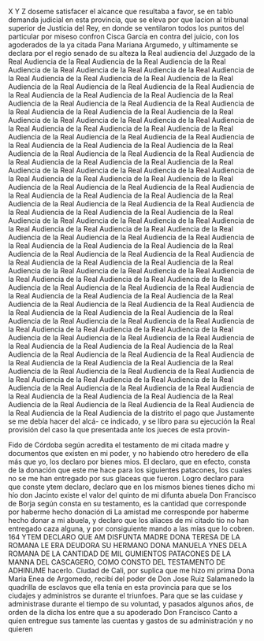 X
Y
Z
doseme satisfacer el alcance que resultaba a favor, se en tablo demanda judicial en esta provincia, que se eleva por que lacion al tribunal superior de Justicia del Rey, en donde se ventilaron todos los puntos del particular por miseso confron
Cisca García en contra del juicio, con los agoderados de la ya citada Pana Mariana Argumedo, y ultimamente se declara por el regio senado de su alteza la Real audiencia del Juzgado de la Real Audiencia de la Real Audiencia de la Real Audiencia de la Real Audiencia de la Real Audiencia de la Real Audiencia de la Real Audiencia de la Real Audiencia de la Real Audiencia de la Real Audiencia de la Real Audiencia de la Real Audiencia de la Real Audiencia de la Real Audiencia de la Real Audiencia de la Real Audiencia de la Real Audiencia de la Real Audiencia de la Real Audiencia de la Real Audiencia de la Real Audiencia de la Real Audiencia de la Real Audiencia de la Real Audiencia de la Real Audiencia de la Real Audiencia de la Real Audiencia de la Real Audiencia de la Real Audiencia de la Real Audiencia de la Real Audiencia de la Real Audiencia de la Real Audiencia de la Real Audiencia de la Real Audiencia de la Real Audiencia de la Real Audiencia de la Real Audiencia de la Real Audiencia de la Real Audiencia de la Real Audiencia de la Real Audiencia de la Real Audiencia de la Real Audiencia de la Real Audiencia de la Real Audiencia de la Real Audiencia de la Real Audiencia de la Real Audiencia de la Real Audiencia de la Real Audiencia de la Real Audiencia de la Real Audiencia de la Real Audiencia de la Real Audiencia de la Real Audiencia de la Real Audiencia de la Real Audiencia de la Real Audiencia de la Real Audiencia de la Real Audiencia de la Real Audiencia de la Real Audiencia de la Real Audiencia de la Real Audiencia de la Real Audiencia de la Real Audiencia de la Real Audiencia de la Real Audiencia de la Real Audiencia de la Real Audiencia de la Real Audiencia de la Real Audiencia de la Real Audiencia de la Real Audiencia de la Real Audiencia de la Real Audiencia de la Real Audiencia de la Real Audiencia de la Real Audiencia de la Real Audiencia de la Real Audiencia de la Real Audiencia de la Real Audiencia de la Real Audiencia de la Real Audiencia de la Real Audiencia de la Real Audiencia de la Real Audiencia de la Real Audiencia de la Real Audiencia de la Real Audiencia de la Real Audiencia de la Real Audiencia de la Real Audiencia de la Real Audiencia de la Real Audiencia de la Real Audiencia de la Real Audiencia de la Real Audiencia de la Real Audiencia de la Real Audiencia de la Real Audiencia de la Real Audiencia de la Real Audiencia de la Real Audiencia de la Real Audiencia de la Real Audiencia de la Real Audiencia de la Real Audiencia de la Real Audiencia de la Real Audiencia de la Real Audiencia de la Real Audiencia de la Real Audiencia de la Real Audiencia de la Real Audiencia de la Real Audiencia de la Real Audiencia de la Real Audiencia de la Real Audiencia de la Real Audiencia de la Real Audiencia de la Real Audiencia de la Real Audiencia de la Real Audiencia de la Real Audiencia de la Real Audiencia de la Real Audiencia de la Real Audiencia de la Real Audiencia de la Real Audiencia de la Real Audiencia de la Real Audiencia de la Real Audiencia de la Real Audiencia de la Real Audiencia de la Real Audiencia de la Real Audiencia de la Real Audiencia de la Real Audiencia de la Real Audiencia de la Real Audiencia de la Real Audiencia de la Real Audiencia de la Real Audiencia de la Real Audiencia de la Real Audiencia de la Real Audiencia de la
distrito el pago que Justamente se me debía hacer del alcá- ce indicado, y se libro para su ejecución la Real provisión del caso la que presentada ante los jueces de esta provin-

Fido de Córdoba según acredita el testamento de mi citada madre y documentos que existen en mi poder, y no habiendo otro heredero de ella más que yo, los declaro por bienes mios.
El declaro, que en efecto, consta de la donación que este me hace para los siguientes patacones, los cuales no se me han entregado por sus glaceas que fueron. Logro declaro para que conste
ytem declaro, declaro que en los mismos bienes tienes dicho mi
hío don Jacinto existe el valor del quinto de mi difunta abuela
Don Francisco de Borja según consta en su testamento, es
la cantidad que corresponde por haberme hecho donación di
La amistad me corresponde por haberme hecho donar a mi abuela, y declaro que los aliaces de mi citado tio no han entregado caza alguna, y por consiguiente mando a las mías que lo cobren.
164 YTEM DECLARO QUE AM DISFUNTA MADRE DONA TERESA DE LA ROMANA LE ERA DEUDORA SU HERMANO DONA MANUELA YNES DELA ROMANA DE LA CANTIDAD DE MIL GUMIENTOS PATACONES DE LA MANNA DEL CASCAGERO, COMO CONSTO DEL TESTAMENTO DE ADHINUME
hacerlo.
Ciudad de Cali, por suplica que me hizo mi prima Dona Maria Enea de Argomedo, recibí del poder de Don Jose Ruiz Salamanedo la quadrilla de esclavos que ella tenía en esta provincia para que se los ciudajes y administros se durante el triunfoes.
Para que se las cuidase y administrase durante el tiempo de su voluntad, y pasados algunos años, de orden de la dicha los entre que a su apoderado Don Francisco Canto a quien entregue sus tamente las cuentas y gastos de su administración y no quieren